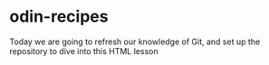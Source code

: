 # odin-recipes
Today we are going to refresh our knowledge of Git, and set up the repository to dive into this HTML lesson